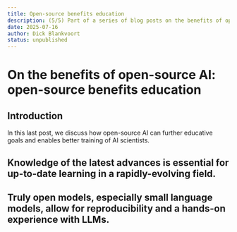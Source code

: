 ```yaml
---
title: Open-source benefits education
description: (5/5) Part of a series of blog posts on the benefits of open-source AI.
date: 2025-07-16
author: Dick Blankvoort
status: unpublished
---
```

# On the benefits of open-source AI: open-source benefits education
<author :author="author"></author>

## Introduction
In this last post, we discuss how open-source AI can further educative goals and enables better training of AI scientists.

## Knowledge of the latest advances is essential for up-to-date learning in a rapidly-evolving field.

## Truly open models, especially small language models, allow for reproducibility and a hands-on experience with LLMs.